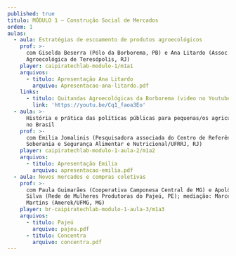 ```yaml
---
published: true
titulo: MÓDULO 1 – Construção Social de Mercados
ordem: 1
aulas:
  - aula: Estratégias de escoamento de produtos agroecológicos
    prof: >-
      com Giselda Beserra (Pólo da Borborema, PB) e Ana Litardo (Assoc.
      Agroecológica de Teresópolis, RJ)
    player: caipiratechlab-modulo-1/m1a1
    arquivos:
      - titulo: Apresentação Ana Litardo
        arquivo: Apresentacao-ana-litardo.pdf
    links:
      - titulo: Quitandas Agroecológicas da Borborema (video no Youtube)
        link: 'https://youtu.be/Cq1_faoa3Eo'
  - aula: >-
      História e prática das políticas públicas para pequenas/os agricultoras/es
      no Brasil
    prof: >-
      com Emilia Jomalinis (Pesquisadora associada do Centro de Referência em
      Soberania e Segurança Alimentar e Nutricional/UFRRJ, RJ)
    player: caipiratechlab-modulo-1-aula-2/m1a2
    arquivos:
      - titulo: Apresentação Emilia
        arquivo: apresentacao-emilia.pdf
  - aula: Novos mercados e compras coletivas
    prof: >-
      com Paula Guimarães (Cooperativa Camponesa Central de MG) e Apolônia da
      Silva (Rede de Mulheres Produtoras do Pajeú, PE); mediação: Marcela
      Martins (Amerek/UFMG, MG)
    player: br-caipiratechlab-modulo-1-aula-3/m1a3
    arquivos:
      - titulo: Pajeú
        arquivo: pajeu.pdf
      - titulo: Concentra
        arquivo: concentra.pdf
---
```

